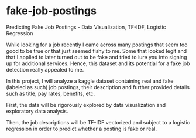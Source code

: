 # fake-job-postings
Predicting Fake Job Postings - Data Visualization, TF-IDF, Logistic Regression

While looking for a job recently I came across many postings that seem too good to be true or that just seemed fishy to me. Some that looked legit and that I applied to later turned out to be fake and tried to lure you into signing up for additional services. Hence, this dataset and its potential for a fake job detection really appealed to me.

In this project, I will analyze a kaggle dataset containing real and fake (labeled as such) job postings, their description and further provided details such as title, pay rates, benefits, etc.

First, the data will be rigorously explored by data visualization and exploratory data analysis.

Then, the job descriptions will be TF-IDF vectorized and subject to a logistic regression in order to predict whether a posting is fake or real.
